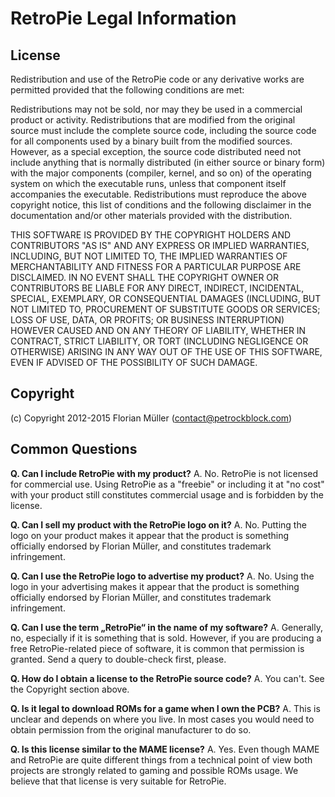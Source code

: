 # RetroPie Legal Information

## License
Redistribution and use of the RetroPie code or any derivative works are permitted provided that the following conditions are met:

Redistributions may not be sold, nor may they be used in a commercial product or activity.
Redistributions that are modified from the original source must include the complete source code, including the source code for all components used by a binary built from the modified sources. However, as a special exception, the source code distributed need not include anything that is normally distributed (in either source or binary form) with the major components (compiler, kernel, and so on) of the operating system on which the executable runs, unless that component itself accompanies the executable.
Redistributions must reproduce the above copyright notice, this list of conditions and the following disclaimer in the documentation and/or other materials provided with the distribution.

THIS SOFTWARE IS PROVIDED BY THE COPYRIGHT HOLDERS AND CONTRIBUTORS "AS IS" AND ANY EXPRESS OR IMPLIED WARRANTIES, INCLUDING, BUT NOT LIMITED TO, THE IMPLIED WARRANTIES OF MERCHANTABILITY AND FITNESS FOR A PARTICULAR PURPOSE ARE DISCLAIMED. IN NO EVENT SHALL THE COPYRIGHT OWNER OR CONTRIBUTORS BE LIABLE FOR ANY DIRECT, INDIRECT, INCIDENTAL, SPECIAL, EXEMPLARY, OR CONSEQUENTIAL DAMAGES (INCLUDING, BUT NOT LIMITED TO, PROCUREMENT OF SUBSTITUTE GOODS OR SERVICES; LOSS OF USE, DATA, OR PROFITS; OR BUSINESS INTERRUPTION) HOWEVER CAUSED AND ON ANY THEORY OF LIABILITY, WHETHER IN CONTRACT, STRICT LIABILITY, OR TORT (INCLUDING NEGLIGENCE OR OTHERWISE) ARISING IN ANY WAY OUT OF THE USE OF THIS SOFTWARE, EVEN IF ADVISED OF THE POSSIBILITY OF SUCH DAMAGE.

## Copyright

(c) Copyright 2012-2015  Florian Müller (contact@petrockblock.com)


## Common Questions
**Q. Can I include RetroPie with my product?**
A. No. RetroPie is not licensed for commercial use. Using RetroPie as a "freebie" or including it at "no cost" with your product still constitutes commercial usage and is forbidden by the license.

**Q. Can I sell my product with the RetroPie logo on it?**
A. No. Putting the logo on your product makes it appear that the product is something officially endorsed by Florian Müller, and constitutes trademark infringement.

**Q. Can I use the RetroPie logo to advertise my product?**
A. No. Using the logo in your advertising makes it appear that the product is something officially endorsed by Florian Müller, and constitutes trademark infringement.

**Q. Can I use the term „RetroPie“ in the name of my software?**
A. Generally, no, especially if it is something that is sold. However, if you are producing a free RetroPie-related piece of software, it is common that permission is granted. Send a query to double-check first, please.

**Q. How do I obtain a license to the RetroPie source code?**
A. You can't. See the Copyright section above.

**Q. Is it legal to download ROMs for a game when I own the PCB?**
A. This is unclear and depends on where you live. In most cases you would need to obtain permission from the original manufacturer to do so.

**Q. Is this license similar to the MAME license?**
A. Yes. Even though MAME and RetroPie are quite different things from a technical point of view both projects are strongly related to gaming and possible ROMs usage. We believe that that license is very suitable for RetroPie.